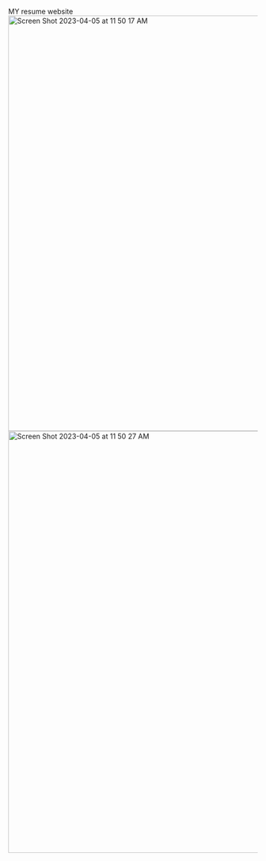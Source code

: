 MY resume website
<img width="840" alt="Screen Shot 2023-04-05 at 11 50 17 AM" src="https://user-images.githubusercontent.com/54657856/230176916-65cd3704-fb21-4dce-bb21-24e6793e554b.png">
<img width="853" alt="Screen Shot 2023-04-05 at 11 50 27 AM" src="https://user-images.githubusercontent.com/54657856/230176931-0c597ad2-066a-4aed-85e3-37f35db05046.png">
